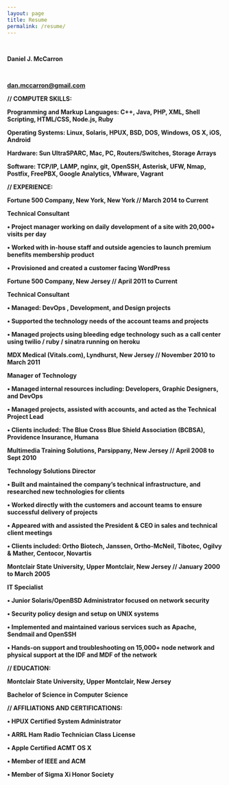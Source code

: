 ```yaml
---
layout: page
title: Resume
permalink: /resume/
---
```


<br>

<b> Daniel J. McCarron 

<br>

dan.mccarron@gmail.com 

<b> // COMPUTER SKILLS: </b>

Programming and Markup Languages: C++, Java, PHP, XML, Shell Scripting, HTML/CSS, Node.js, Ruby

Operating Systems: Linux, Solaris, HPUX, BSD, DOS, Windows, OS X, iOS, Android

Hardware: Sun UltraSPARC, Mac, PC, Routers/Switches, Storage Arrays

Software: TCP/IP, LAMP, nginx, git, OpenSSH, Asterisk, UFW, Nmap, Postfix, FreePBX, Google Analytics, VMware, Vagrant

<b> // EXPERIENCE: </b>

<b> Fortune 500 Company, New York, New York // March 2014 to Current </b>

<b> Technical Consultant </b>

• Project manager working on daily development of a site with 20,000+ visits per day

• Worked with in-house staff and outside agencies to launch premium benefits membership product

• Provisioned and created a customer facing WordPress

<b> Fortune 500 Company, New Jersey // April 2011 to Current </b>

<b> Technical Consultant </b>

• Managed: DevOps , Development, and Design projects

• Supported the technology needs of the account teams and projects

• Managed projects using bleeding edge technology such as a call center using twilio / ruby / sinatra running on heroku

<b> MDX Medical (Vitals.com), Lyndhurst, New Jersey // November 2010 to March 2011 </b>

<b> Manager of Technology </b>

• Managed internal resources including: Developers, Graphic Designers, and DevOps 

• Managed projects, assisted with accounts, and acted as the Technical Project Lead 

• Clients included: The Blue Cross Blue Shield Association (BCBSA), Providence Insurance, Humana 

<b> Multimedia Training Solutions, Parsippany, New Jersey // April 2008 to Sept 2010 </b>

<b> Technology Solutions Director </b>

• Built and maintained the company’s technical infrastructure, and researched new technologies for clients

• Worked directly with the customers and account teams to ensure successful delivery of projects 

• Appeared with and assisted the President & CEO in sales and technical client meetings 

• Clients included: Ortho Biotech, Janssen, Ortho-McNeil, Tibotec, Ogilvy & Mather, Centocor, Novartis 

<b> Montclair State University, Upper Montclair, New Jersey // January 2000 to March 2005 </b>

<b> IT Specialist </b>

• Junior Solaris/OpenBSD Administrator focused on network security

• Security policy design and setup on UNIX systems

• Implemented and maintained various services such as Apache, Sendmail and OpenSSH

• Hands-on support and troubleshooting on 15,000+ node network and physical support at the IDF and MDF of the network

<b> // EDUCATION: </b>

Montclair State University, Upper Montclair, New Jersey

Bachelor of Science in Computer Science

// AFFILIATIONS AND CERTIFICATIONS:

• HPUX Certified System Administrator

• ARRL Ham Radio Technician Class License

• Apple Certified ACMT OS X 

• Member of IEEE and ACM

• Member of Sigma Xi Honor Society
